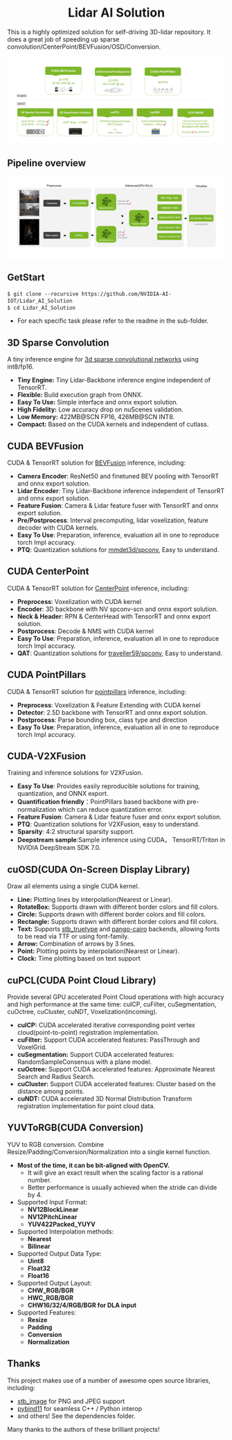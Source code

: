 <h1 style="text-align: center">Lidar AI Solution</h1>
This is a highly optimized solution for self-driving 3D-lidar repository.
It does a great job of speeding up sparse convolution/CenterPoint/BEVFusion/OSD/Conversion.

![title](assets/title.png)

## Pipeline overview
![pipeline](assets/pipeline.png)

## GetStart
```
$ git clone --recursive https://github.com/NVIDIA-AI-IOT/Lidar_AI_Solution
$ cd Lidar_AI_Solution
```
- For each specific task please refer to the readme in the sub-folder.

## 3D Sparse Convolution
A tiny inference engine for [3d sparse convolutional networks](https://github.com/tianweiy/CenterPoint/blob/master/det3d/models/backbones/scn.py) using int8/fp16.
- **Tiny Engine:** Tiny Lidar-Backbone inference engine independent of TensorRT.
- **Flexible:** Build execution graph from ONNX.
- **Easy To Use:** Simple interface and onnx export solution.
- **High Fidelity:** Low accuracy drop on nuScenes validation.
- **Low Memory:** 422MB@SCN FP16, 426MB@SCN INT8.
- **Compact:** Based on the CUDA kernels and independent of cutlass.

## CUDA BEVFusion
CUDA & TensorRT solution for [BEVFusion](https://arxiv.org/abs/2205.13542) inference, including:
- **Camera Encoder**: ResNet50 and finetuned BEV pooling with TensorRT and onnx export solution.
- **Lidar Encoder**: Tiny Lidar-Backbone inference independent of TensorRT and onnx export solution.
- **Feature Fusion**: Camera & Lidar feature fuser with TensorRT and onnx export solution.
- **Pre/Postprocess**: Interval precomputing, lidar voxelization, feature decoder with CUDA kernels.
- **Easy To Use**: Preparation, inference, evaluation all in one to reproduce torch Impl accuracy.
- **PTQ**: Quantization solutions for [mmdet3d/spconv](https://github.com/mit-han-lab/bevfusion/tree/main/mmdet3d/ops/spconv), Easy to understand.

## CUDA CenterPoint
CUDA & TensorRT solution for [CenterPoint](https://arxiv.org/abs/2006.11275) inference, including:
- **Preprocess**: Voxelization with CUDA kernel
- **Encoder**: 3D backbone with NV spconv-scn and onnx export solution.
- **Neck & Header**: RPN & CenterHead with TensorRT and onnx export solution.
- **Postprocess**: Decode & NMS with CUDA kernel
- **Easy To Use**: Preparation, inference, evaluation all in one to reproduce torch Impl accuracy.
- **QAT**: Quantization solutions for [traveller59/spconv](https://github.com/traveller59/spconv), Easy to understand.

## CUDA PointPillars
CUDA & TensorRT solution for [pointpillars](https://arxiv.org/abs/1812.05784) inference, including:
- **Preprocess**: Voxelization & Feature Extending with CUDA kernel
- **Detector**: 2.5D backbone with TensorRT and onnx export solution.
- **Postprocess**: Parse bounding box, class type and direction
- **Easy To Use**: Preparation, inference, evaluation all in one to reproduce torch Impl accuracy.

## CUDA-V2XFusion
Training and inference solutions for V2XFusion.
- **Easy To Use**: Provides easily reproducible solutions for training, quantization, and ONNX export.
- **Quantification friendly**：PointPillars based backbone with pre-normalization which can reduce quantization error.
- **Feature Fusion**: Camera & Lidar feature fuser and onnx export solution.
- **PTQ**: Quantization solutions for V2XFusion, easy to understand.
- **Sparsity**: 4:2 structural sparsity support. 
- **Deepstream sample**:Sample inference using CUDA， TensorRT/Triton in NVIDIA DeepStream SDK 7.0.

## cuOSD(CUDA On-Screen Display Library)
Draw all elements using a single CUDA kernel.
- **Line:** Plotting lines by interpolation(Nearest or Linear).
- **RotateBox:** Supports drawn with different border colors and fill colors.
- **Circle:** Supports drawn with different border colors and fill colors.
- **Rectangle:** Supports drawn with different border colors and fill colors.
- **Text:** Supports [stb_truetype](https://github.com/nothings/stb/blob/master/stb_truetype.h) and [pango-cairo](https://pango.gnome.org/) backends, allowing fonts to be read via TTF or using font-family.
- **Arrow:** Combination of arrows by 3 lines.
- **Point:** Plotting points by interpolation(Nearest or Linear).
- **Clock:** Time plotting based on text support

## cuPCL(CUDA Point Cloud Library)
Provide several GPU accelerated Point Cloud operations with high accuracy and high performance at the same time: cuICP, cuFilter, cuSegmentation, cuOctree, cuCluster, cuNDT, Voxelization(incoming).
- **cuICP:** CUDA accelerated iterative corresponding point vertex cloud(point-to-point) registration implementation.
- **cuFilter:** Support CUDA accelerated features: PassThrough and VoxelGrid.
- **cuSegmentation:** Support CUDA accelerated features: RandomSampleConsensus with a plane model.
- **cuOctree:** Support CUDA accelerated features: Approximate Nearest Search and Radius Search.
- **cuCluster:** Support CUDA accelerated features: Cluster based on the distance among points.
- **cuNDT:** CUDA accelerated 3D Normal Distribution Transform registration implementation for point cloud data.

## YUVToRGB(CUDA Conversion)
YUV to RGB conversion. Combine Resize/Padding/Conversion/Normalization into a single kernel function.
- **Most of the time, it can be bit-aligned with OpenCV.**
    - It will give an exact result when the scaling factor is a rational number.
    - Better performance is usually achieved when the stride can divide by 4.
- Supported Input Format:
    - **NV12BlockLinear**
    - **NV12PitchLinear**
    - **YUV422Packed_YUYV**
- Supported Interpolation methods:
    - **Nearest**
    - **Bilinear**
- Supported Output Data Type:
    - **Uint8**
    - **Float32**
    - **Float16**
- Supported Output Layout:
    - **CHW_RGB/BGR**
    - **HWC_RGB/BGR**
    - **CHW16/32/4/RGB/BGR for DLA input**
- Supported Features:
    - **Resize**
    - **Padding**
    - **Conversion**
    - **Normalization**

## Thanks
This project makes use of a number of awesome open source libraries, including:

- [stb_image](https://github.com/nothings/stb) for PNG and JPEG support
- [pybind11](https://github.com/pybind/pybind11) for seamless C++ / Python interop
- and others! See the dependencies folder.

Many thanks to the authors of these brilliant projects!

